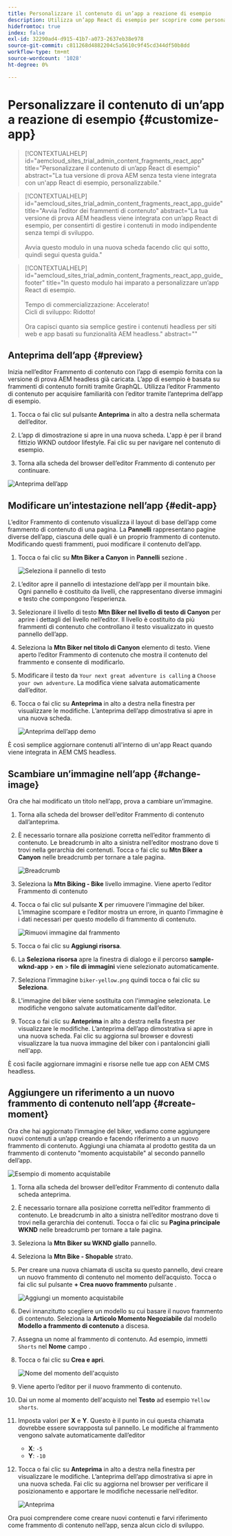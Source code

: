 ```yaml
---
title: Personalizzare il contenuto di un’app a reazione di esempio
description: Utilizza un’app React di esempio per scoprire come personalizzare il contenuto utilizzando la funzione headless impostata in AEM as a Cloud Service.
hidefromtoc: true
index: false
exl-id: 32290ad4-d915-41b7-a073-2637eb38e978
source-git-commit: c811268d4882204c5a5610c9f45cd344df50b8dd
workflow-type: tm+mt
source-wordcount: '1028'
ht-degree: 0%

---
```



# Personalizzare il contenuto di un’app a reazione di esempio {#customize-app}

>[!CONTEXTUALHELP]
>id="aemcloud_sites_trial_admin_content_fragments_react_app"
>title="Personalizzare il contenuto di un’app React di esempio"
>abstract="La tua versione di prova AEM senza testa viene integrata con un&#39;app React di esempio, personalizzabile."

>[!CONTEXTUALHELP]
>id="aemcloud_sites_trial_admin_content_fragments_react_app_guide"
>title="Avvia l’editor dei frammenti di contenuto"
>abstract="La tua versione di prova AEM headless viene integrata con un’app React di esempio, per consentirti di gestire i contenuti in modo indipendente senza tempi di sviluppo.<br><br>Avvia questo modulo in una nuova scheda facendo clic qui sotto, quindi segui questa guida."

>[!CONTEXTUALHELP]
>id="aemcloud_sites_trial_admin_content_fragments_react_app_guide_footer"
>title="In questo modulo hai imparato a personalizzare un’app React di esempio.<br><br>Tempo di commercializzazione: Accelerato!<br>Cicli di sviluppo: Ridotto!<br><br>Ora capisci quanto sia semplice gestire i contenuti headless per siti web e app basati su funzionalità AEM headless."
>abstract=""

## Anteprima dell’app {#preview}

Inizia nell’editor Frammento di contenuto con l’app di esempio fornita con la versione di prova AEM headless già caricata. L’app di esempio è basata su frammenti di contenuto forniti tramite GraphQL. Utilizza l’editor Frammento di contenuto per acquisire familiarità con l’editor tramite l’anteprima dell’app di esempio.

1. Tocca o fai clic sul pulsante **Anteprima** in alto a destra nella schermata dell’editor.

1. L’app di dimostrazione si apre in una nuova scheda. L&#39;app è per il brand fittizio WKND outdoor lifestyle. Fai clic su per navigare nel contenuto di esempio.

1. Torna alla scheda del browser dell’editor Frammento di contenuto per continuare.

![Anteprima dell’app](assets/do-not-localize/preview-app-1.png)

## Modificare un’intestazione nell’app {#edit-app}

L’editor Frammento di contenuto visualizza il layout di base dell’app come frammento di contenuto di una pagina. La **Pannelli** rappresentano pagine diverse dell’app, ciascuna delle quali è un proprio frammento di contenuto. Modificando questi frammenti, puoi modificare il contenuto dell’app.

1. Tocca o fai clic su **Mtn Biker a Canyon** in **Pannelli** sezione .

   ![Seleziona il pannello di testo](assets/do-not-localize/edit-header-1.png)

1. L’editor apre il pannello di intestazione dell’app per il mountain bike. Ogni pannello è costituito da livelli, che rappresentano diverse immagini e testo che compongono l’esperienza.

1. Selezionare il livello di testo **Mtn Biker nel livello di testo di Canyon** per aprire i dettagli del livello nell’editor. Il livello è costituito da più frammenti di contenuto che controllano il testo visualizzato in questo pannello dell’app.

1. Seleziona la **Mtn Biker nel titolo di Canyon** elemento di testo. Viene aperto l’editor Frammento di contenuto che mostra il contenuto del frammento e consente di modificarlo.

1. Modificare il testo da `Your next great adventure is calling` a `Choose your own adventure`. La modifica viene salvata automaticamente dall’editor.

1. Tocca o fai clic su **Anteprima** in alto a destra nella finestra per visualizzare le modifiche. L’anteprima dell’app dimostrativa si apre in una nuova scheda.

   ![Anteprima dell’app demo](assets/do-not-localize/edit-header-5-6.png)

È così semplice aggiornare contenuti all&#39;interno di un&#39;app React quando viene integrata in AEM CMS headless.

## Scambiare un’immagine nell’app {#change-image}

Ora che hai modificato un titolo nell’app, prova a cambiare un’immagine.

1. Torna alla scheda del browser dell’editor Frammento di contenuto dall’anteprima.

1. È necessario tornare alla posizione corretta nell’editor frammento di contenuto. Le breadcrumb in alto a sinistra nell’editor mostrano dove ti trovi nella gerarchia dei contenuti. Tocca o fai clic su **Mtn Biker a Canyon** nelle breadcrumb per tornare a tale pagina.

   ![Breadcrumb](assets/do-not-localize/swap-image-2.png)

1. Seleziona la **Mtn Biking - Bike** livello immagine. Viene aperto l’editor Frammento di contenuto

1. Tocca o fai clic sul pulsante **X** per rimuovere l&#39;immagine del biker. L’immagine scompare e l’editor mostra un errore, in quanto l’immagine è i dati necessari per questo modello di frammento di contenuto.

   ![Rimuovi immagine dal frammento](assets/do-not-localize/swap-image-4.png)

1. Tocca o fai clic su **Aggiungi risorsa**.

1. La **Seleziona risorsa** apre la finestra di dialogo e il percorso **sample-wknd-app** > **en** > **file di immagini** viene selezionato automaticamente.

1. Seleziona l’immagine `biker-yellow.png` quindi tocca o fai clic su **Seleziona**.

1. L&#39;immagine del biker viene sostituita con l&#39;immagine selezionata. Le modifiche vengono salvate automaticamente dall’editor.

1. Tocca o fai clic su **Anteprima** in alto a destra nella finestra per visualizzare le modifiche. L’anteprima dell’app dimostrativa si apre in una nuova scheda. Fai clic su aggiorna sul browser e dovresti visualizzare la tua nuova immagine del biker con i pantaloncini gialli nell&#39;app.

È così facile aggiornare immagini e risorse nelle tue app con AEM CMS headless.

## Aggiungere un riferimento a un nuovo frammento di contenuto nell’app {#create-moment}

Ora che hai aggiornato l’immagine del biker, vediamo come aggiungere nuovi contenuti a un’app creando e facendo riferimento a un nuovo frammento di contenuto. Aggiungi una chiamata al prodotto gestita da un frammento di contenuto &quot;momento acquistabile&quot; al secondo pannello dell’app.

![Esempio di momento acquistabile](assets/do-not-localize/example-shoppable-moment.png)

1. Torna alla scheda del browser dell’editor Frammento di contenuto dalla scheda anteprima.

1. È necessario tornare alla posizione corretta nell’editor frammento di contenuto. Le breadcrumb in alto a sinistra nell’editor mostrano dove ti trovi nella gerarchia dei contenuti. Tocca o fai clic su **Pagina principale WKND** nelle breadcrumb per tornare a tale pagina.

1. Seleziona la **Mtn Biker su WKND giallo** pannello.

1. Seleziona la **Mtn Bike - Shopable** strato.

1. Per creare una nuova chiamata di uscita su questo pannello, devi creare un nuovo frammento di contenuto nel momento dell’acquisto. Tocca o fai clic sul pulsante **+ Crea nuovo frammento** pulsante .

   ![Aggiungi un momento acquistabile](assets/do-not-localize/add-reference-1-5.png)

1. Devi innanzitutto scegliere un modello su cui basare il nuovo frammento di contenuto. Seleziona la **Articolo Momento Negoziabile** dal modello **Modello a frammento di contenuto** a discesa.

1. Assegna un nome al frammento di contenuto. Ad esempio, immetti `Shorts` nel **Nome** campo .

1. Tocca o fai clic su **Crea e apri**.

   ![Nome del momento dell&#39;acquisto](assets/do-not-localize/add-reference-6-7-8.png)

1. Viene aperto l’editor per il nuovo frammento di contenuto.

1. Dai un nome al momento dell&#39;acquisto nel **Testo** ad esempio `Yellow shorts`.

1. Imposta valori per **X** e **Y**. Questo è il punto in cui questa chiamata dovrebbe essere sovrapposta sul pannello. Le modifiche al frammento vengono salvate automaticamente dall’editor

   * **X**: `-5`
   * **Y**: `-10`

1. Tocca o fai clic su **Anteprima** in alto a destra nella finestra per visualizzare le modifiche. L’anteprima dell’app dimostrativa si apre in una nuova scheda. Fai clic su aggiorna nel browser per verificare il posizionamento e apportare le modifiche necessarie nell’editor.

   ![Anteprima](assets/do-not-localize/add-reference-10-11-12.png)

Ora puoi comprendere come creare nuovi contenuti e farvi riferimento come frammento di contenuto nell’app, senza alcun ciclo di sviluppo.
